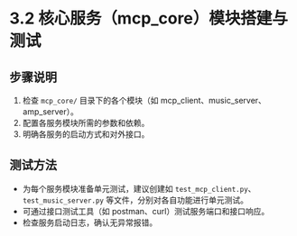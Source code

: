 # 3.2 核心服务（mcp_core）模块搭建与测试

## 步骤说明
1. 检查 `mcp_core/` 目录下的各个模块（如 mcp_client、music_server、amp_server）。
2. 配置各服务模块所需的参数和依赖。
3. 明确各服务的启动方式和对外接口。

## 测试方法
- 为每个服务模块准备单元测试，建议创建如 `test_mcp_client.py`、`test_music_server.py` 等文件，分别对各自功能进行单元测试。
- 可通过接口测试工具（如 postman、curl）测试服务端口和接口响应。
- 检查服务启动日志，确认无异常报错。 